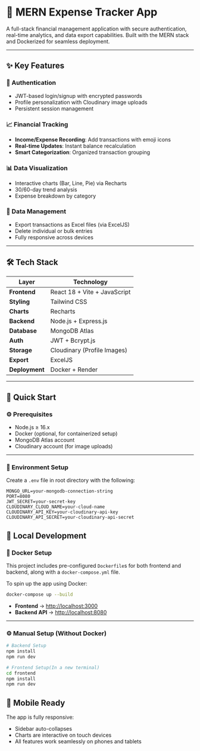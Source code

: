 # 💸 MERN Expense Tracker App

A full-stack financial management application with secure authentication, real-time analytics, and data export capabilities. Built with the MERN stack and Dockerized for seamless deployment.

---

## ✨ Key Features

### 🔐 Authentication
- JWT-based login/signup with encrypted passwords
- Profile personalization with Cloudinary image uploads
- Persistent session management

### 📈 Financial Tracking
- **Income/Expense Recording**: Add transactions with emoji icons
- **Real-time Updates**: Instant balance recalculation
- **Smart Categorization**: Organized transaction grouping

### 📊 Data Visualization
- Interactive charts (Bar, Line, Pie) via Recharts
- 30/60-day trend analysis
- Expense breakdown by category

### 🔄 Data Management
- Export transactions as Excel files (via ExcelJS)
- Delete individual or bulk entries
- Fully responsive across devices

---

## 🛠 Tech Stack

| Layer        | Technology                          |
|--------------|-------------------------------------|
| **Frontend** | React 18 + Vite + JavaScript        |
| **Styling**  | Tailwind CSS                        |
| **Charts**   | Recharts                            |
| **Backend**  | Node.js + Express.js                |
| **Database** | MongoDB Atlas                       |
| **Auth**     | JWT + Bcrypt.js                     |
| **Storage**  | Cloudinary (Profile Images)         |
| **Export**   | ExcelJS                             |
| **Deployment** | Docker + Render                   |

---

## 🚀 Quick Start

### ⚙️ Prerequisites
- Node.js ≥ 16.x
- Docker (optional, for containerized setup)
- MongoDB Atlas account
- Cloudinary account (for image uploads)

---

### 📁 Environment Setup

Create a `.env` file in root directory with the following:

```env
MONGO_URL=your-mongodb-connection-string
PORT=8080
JWT_SECRET=your-secret-key
CLOUDINARY_CLOUD_NAME=your-cloud-name
CLOUDINARY_API_KEY=your-cloudinary-api-key
CLOUDINARY_API_SECRET=your-cloudinary-api-secret
```

## 🧪 Local Development

### 🐳 Docker Setup

This project includes pre-configured `Dockerfile`s for both frontend and backend, along with a `docker-compose.yml` file.

To spin up the app using Docker:

```bash
docker-compose up --build
```
- **Frontend** → [http://localhost:3000](http://localhost:3000)  
- **Backend API** → [http://localhost:8080](http://localhost:8080)

---

### ⚙️ Manual Setup (Without Docker)

```bash
# Backend Setup
npm install
npm run dev
```

```bash
# Frontend Setup(In a new terminal)
cd frontend
npm install
npm run dev
```


## 📱 Mobile Ready

The app is fully responsive:

- Sidebar auto-collapses  
- Charts are interactive on touch devices  
- All features work seamlessly on phones and tablets




